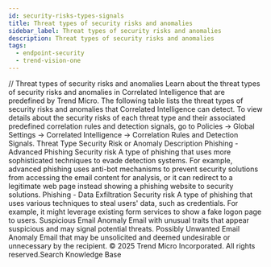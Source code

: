 ```yaml
---
id: security-risks-types-signals
title: Threat types of security risks and anomalies
sidebar_label: Threat types of security risks and anomalies
description: Threat types of security risks and anomalies
tags:
  - endpoint-security
  - trend-vision-one
---
```


/*<![CDATA[*/ $('#title').html($('meta[name=map-description]').attr('content')); /*]]>*/ Threat types of security risks and anomalies Learn about the threat types of security risks and anomalies in Correlated Intelligence that are predefined by Trend Micro. The following table lists the threat types of security risks and anomalies that Correlated Intelligence can detect. To view details about the security risks of each threat type and their associated predefined correlation rules and detection signals, go to Policies → Global Settings → Correlated Intelligence → Correlation Rules and Detection Signals. Threat Type Security Risk or Anomaly Description Phishing - Advanced Phishing Security risk A type of phishing that uses more sophisticated techniques to evade detection systems. For example, advanced phishing uses anti-bot mechanisms to prevent security solutions from accessing the email content for analysis, or it can redirect to a legitimate web page instead showing a phishing website to security solutions. Phishing - Data Exfiltration Security risk A type of phishing that uses various techniques to steal users' data, such as credentials. For example, it might leverage existing form services to show a fake logon page to users. Suspicious Email Anomaly Email with unusual traits that appear suspicious and may signal potential threats. Possibly Unwanted Email Anomaly Email that may be unsolicited and deemed undesirable or unnecessary by the recipient. © 2025 Trend Micro Incorporated. All rights reserved.Search Knowledge Base